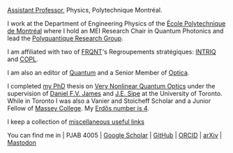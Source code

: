 [Assistant Professor](https://www.polymtl.ca/expertises/quesada-nicolas), Physics, Polytechnique Montréal.


I work at the Department of Engineering Physics of the [École Polytechnique de Montréal](https://www.polymtl.ca/) where I hold an MEI Research Chair in Quantum Photonics and lead the [Polyquantique Research Group](https://qpi.polymtl.ca). 

I am affiliated with two of [FRQNT](https://frq.gouv.qc.ca/en/)'s Regroupements stratégiques: [INTRIQ](https://www.intriq.org) and [COPL](https://coplweb.ca/). 

I am also an editor of [Quantum](https://quantum-journal.org/) and a Senior Member of [Optica](https://www.optica.org/membership/distinguished_honorary/senior/senior_member_classes/2021_osa_senior_members_(1)/).

I completed [my PhD](https://academictree.org/physics/tree.php?pid=164839) thesis on [Very Nonlinear Quantum Optics](https://tspace.library.utoronto.ca/handle/1807/71623) under the supervision of [Daniel F.V. James](https://www.physics.utoronto.ca/~dfvj/) and [J.E. Sipe](https://www.physics.utoronto.ca/~sipegroup/) at the University of Toronto. While in Toronto I was also a Vanier and Stoicheff Scholar and a Junior Fellow of [Massey College](https://www.masseycollege.ca). My [Erdős number is 4](https://www.csauthors.net/nicolas-quesada/).

I keep a collection of [miscellaneous useful links](./misc/)

You can find me in | PJAB 4005 | [Google Scholar](https://scholar.google.ca/citations?user=dZNVjOEAAAAJ&hl=en&oi=ao) | [GitHub](https://github.com/nquesada) | [ORCID](https://orcid.org/0000-0002-0175-1688) | [arXiv](https://arxiv.org/search/?searchtype=author&query=Quesada%2C+N) | [Mastodon](https://fediscience.org/@polyquantique)
